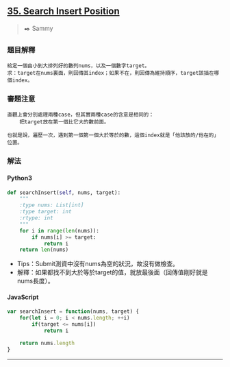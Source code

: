 ## [35. Search Insert Position](https://leetcode.com/problems/search-insert-position/)
> :black_nib: Sammy
### 題目解釋
    給定一個由小到大排列好的數列nums，以及一個數字target。
    求：target在nums裏面，則回傳其index；如果不在，則回傳為維持順序，target該插在哪個index。
### 審題注意
    直觀上會分別處理兩種case，但其實兩種case的含意是相同的：
        把target放在第一個比它大的數前面。
    
    也就是說，遍歷一次，遇到第一個第一個大於等於的數，這個index就是「他該放的/他在的」位置。
### 解法
#### Python3
```python
def searchInsert(self, nums, target):
    """
    :type nums: List[int]
    :type target: int
    :rtype: int
    """
    for i in range(len(nums)):
        if nums[i] >= target:
            return i
    return len(nums)

```
- Tips：Submit測資中沒有nums為空的狀況，故沒有做檢查。
- 解釋：如果都找不到大於等於target的值，就放最後面（回傳值剛好就是nums長度）。

#### JavaScript
```javascript
var searchInsert = function(nums, target) {
    for(let i = 0; i < nums.length; ++i)
        if(target <= nums[i])
            return i

    return nums.length
}
```
---
